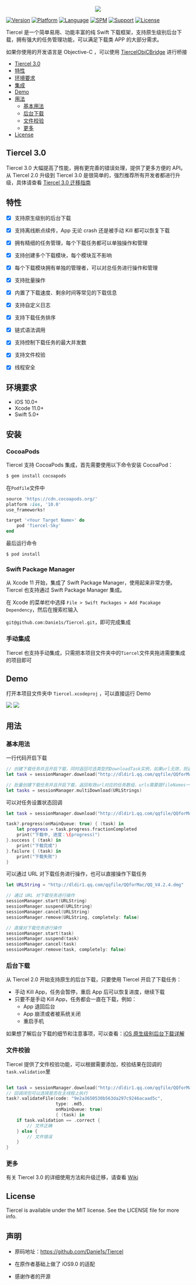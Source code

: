 <div align=center>
<img src="https://raw.githubusercontent.com/Danie1s/Tiercel/master/Images/logo.png"/>
</div>

[![Version](https://img.shields.io/cocoapods/v/Tiercel.svg?style=flat)](http://cocoapods.org/pods/Tiercel)
[![Platform](https://img.shields.io/cocoapods/p/Tiercel.svg?style=flat)](http://cocoapods.org/pods/Tiercel)
[![Language](https://img.shields.io/badge/language-swift-red.svg?style=flat)]()
[![SPM](https://img.shields.io/badge/SPM-supported-DE5C43.svg?style=flat)](https://swift.org/package-manager/)
[![Support](https://img.shields.io/badge/support-iOS%2010%2B%20-brightgreen.svg?style=flat)](https://www.apple.com/nl/ios/)
[![License](https://img.shields.io/cocoapods/l/Tiercel.svg?style=flat)](http://cocoapods.org/pods/Tiercel)

Tiercel 是一个简单易用、功能丰富的纯 Swift 下载框架，支持原生级别后台下载，拥有强大的任务管理功能，可以满足下载类 APP 的大部分需求。

如果你使用的开发语言是 Objective-C ，可以使用 [TiercelObjCBridge](https://github.com/Danie1s/TiercelObjCBridge) 进行桥接

- [Tiercel 3.0](#tiercel-30)
- [特性](#特性)
- [环境要求](#环境要求)
- [集成](#集成)
- [Demo](#demo)
- [用法](#用法)
  - [基本用法](#基本用法)
  - [后台下载](#后台下载)
  - [文件校验](#文件校验)
  - [更多](#更多)
- [License](#license)



## Tiercel 3.0

Tiercel 3.0 大幅提高了性能，拥有更完善的错误处理，提供了更多方便的 API。从 Tiercel 2.0 升级到 Tiercel 3.0 是很简单的，强烈推荐所有开发者都进行升级，具体请查看 [Tiercel 3.0 迁移指南](https://github.com/Danie1s/Tiercel/wiki/Tiercel-3.0-%E8%BF%81%E7%A7%BB%E6%8C%87%E5%8D%97)

## 特性

- [x] 支持原生级别的后台下载
- [x] 支持离线断点续传，App 无论 crash 还是被手动 Kill 都可以恢复下载
- [x] 拥有精细的任务管理，每个下载任务都可以单独操作和管理
- [x] 支持创建多个下载模块，每个模块互不影响
- [x] 每个下载模块拥有单独的管理者，可以对总任务进行操作和管理
- [x] 支持批量操作
- [x] 内置了下载速度、剩余时间等常见的下载信息
- [x] 支持自定义日志
- [x] 支持下载任务排序
- [x] 链式语法调用
- [x] 支持控制下载任务的最大并发数
- [x] 支持文件校验
- [x] 线程安全



## 环境要求

- iOS 10.0+
- Xcode 11.0+
- Swift 5.0+



## 安装

### CocoaPods

Tiercel 支持 CocoaPods 集成，首先需要使用以下命令安装 CocoaPod：

```bash
$ gem install cocoapods
```

在`Podfile`文件中

```ruby
source 'https://cdn.cocoapods.org/'
platform :ios, '10.0'
use_frameworks!

target '<Your Target Name>' do
    pod 'Tiercel-Sky'
end
```

最后运行命令

```bash
$ pod install
```

### Swift Package Manager

从 Xcode 11 开始，集成了 Swift Package Manager，使用起来非常方便。Tiercel 也支持通过 Swift Package Manager 集成。

在 Xcode 的菜单栏中选择 `File > Swift Packages > Add Pacakage Dependency`，然后在搜索栏输入

`git@github.com:Danie1s/Tiercel.git`，即可完成集成

### 手动集成

Tiercel 也支持手动集成，只需把本项目文件夹中的`Tiercel`文件夹拖进需要集成的项目即可



## Demo

打开本项目文件夹中 `Tiercel.xcodeproj` ，可以直接运行 Demo

<img src="https://raw.githubusercontent.com/Danie1s/Tiercel/master/Images/1.gif">
<img src="https://raw.githubusercontent.com/Danie1s/Tiercel/master/Images/2.gif">


## 用法

### 基本用法

一行代码开启下载

```swift
// 创建下载任务并且开启下载，同时返回可选类型的DownloadTask实例，如果url无效，则返回nil
let task = sessionManager.download("http://dldir1.qq.com/qqfile/QQforMac/QQ_V4.2.4.dmg")

// 批量创建下载任务并且开启下载，返回有效url对应的任务数组，urls需要跟fileNames一一对应
let tasks = sessionManager.multiDownload(URLStrings)
```

可以对任务设置状态回调

```swift
let task = sessionManager.download("http://dldir1.qq.com/qqfile/QQforMac/QQ_V4.2.4.dmg")

task?.progress(onMainQueue: true) { (task) in
    let progress = task.progress.fractionCompleted
    print("下载中, 进度：\(progress)")
}.success { (task) in
    print("下载完成")
}.failure { (task) in
    print("下载失败")
}
```

可以通过 URL 对下载任务进行操作，也可以直接操作下载任务

```swift
let URLString = "http://dldir1.qq.com/qqfile/QQforMac/QQ_V4.2.4.dmg"

// 通过 URL 对下载任务进行操作
sessionManager.start(URLString)
sessionManager.suspend(URLString)
sessionManager.cancel(URLString)
sessionManager.remove(URLString, completely: false)

// 直接对下载任务进行操作
sessionManager.start(task)
sessionManager.suspend(task)
sessionManager.cancel(task)
sessionManager.remove(task, completely: false)
```



### 后台下载

从 Tiercel 2.0 开始支持原生的后台下载，只要使用 Tiercel 开启了下载任务：

- 手动 Kill App，任务会暂停，重启 App 后可以恢复进度，继续下载
- 只要不是手动 Kill App，任务都会一直在下载，例如：
  - App 退回后台
  - App 崩溃或者被系统关闭
  - 重启手机

如果想了解后台下载的细节和注意事项，可以查看：[iOS 原生级别后台下载详解](https://github.com/Danie1s/Tiercel/wiki/iOS-%E5%8E%9F%E7%94%9F%E7%BA%A7%E5%88%AB%E5%90%8E%E5%8F%B0%E4%B8%8B%E8%BD%BD%E8%AF%A6%E8%A7%A3)



### 文件校验

Tiercel 提供了文件校验功能，可以根据需要添加，校验结果在回调的`task.validation`里

```swift

let task = sessionManager.download("http://dldir1.qq.com/qqfile/QQforMac/QQ_V4.2.4.dmg")
// 回调闭包可以选择是否在主线程上执行
task?.validateFile(code: "9e2a3650530b563da297c9246acaad5c",
                   type: .md5,
                   onMainQueue: true)
                   { (task) in
    if task.validation == .correct {
        // 文件正确
    } else {
        // 文件错误
    }
}
```



### 更多

有关 Tiercel 3.0 的详细使用方法和升级迁移，请查看 [Wiki](https://github.com/Danie1s/Tiercel/wiki)




## License

Tiercel is available under the MIT license. See the LICENSE file for more info.



## 声明

- 原码地址：https://github.com/Danie1s/Tiercel

- 在原作者基础上做了 iOS9.0 的适配
- 感谢作者的开源

